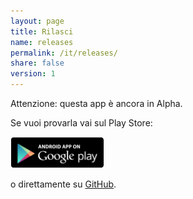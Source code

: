 ```yaml
---
layout: page
title: Rilasci
name: releases
permalink: /it/releases/
share: false
version: 1
---
```


Attenzione: questa app è ancora in Alpha.

Se vuoi provarla vai sul Play Store:

<a href="https://play.google.com/apps/testing/com.greenaddress.abcore" target="_blank" ><img style="width: 150px;" src="/assets/images/playstore.png"></a>

o direttamente su [GitHub](https://github.com/greenaddress/abcore/releases/tag/v0.51alphaPoC).

<!-- {% include releases.html %} -->
